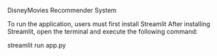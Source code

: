 DisneyMovies Recommender System



To run the application, users must first install Streamlit
After installing Streamlit, open the terminal and execute the following command:

streamlit run app.py
